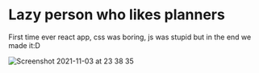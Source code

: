 # Lazy person who likes planners 
First time ever react app, css was boring, js was stupid but in the end we made it:D


![Screenshot 2021-11-03 at 23 38 35](https://user-images.githubusercontent.com/46292172/140540877-b815cf2d-9deb-414b-83a6-6b477ee58fff.png)
